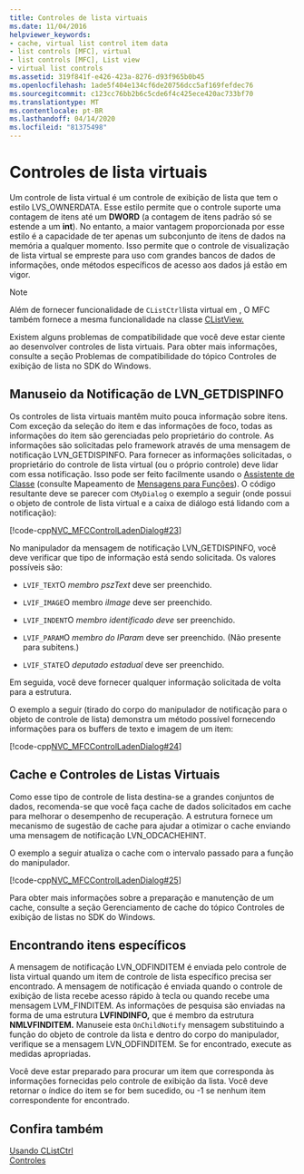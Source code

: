 ```yaml
---
title: Controles de lista virtuais
ms.date: 11/04/2016
helpviewer_keywords:
- cache, virtual list control item data
- list controls [MFC], virtual
- list controls [MFC], List view
- virtual list controls
ms.assetid: 319f841f-e426-423a-8276-d93f965b0b45
ms.openlocfilehash: 1ade5f404e134cf6de20756dcc5af169fefdec76
ms.sourcegitcommit: c123cc76bb2b6c5cde6f4c425ece420ac733bf70
ms.translationtype: MT
ms.contentlocale: pt-BR
ms.lasthandoff: 04/14/2020
ms.locfileid: "81375498"
---
```

# <a name="virtual-list-controls"></a>Controles de lista virtuais

Um controle de lista virtual é um controle de exibição de lista que tem o estilo LVS_OWNERDATA. Esse estilo permite que o controle suporte uma contagem de itens até um **DWORD** (a contagem de itens padrão só se estende a um **int**). No entanto, a maior vantagem proporcionada por esse estilo é a capacidade de ter apenas um subconjunto de itens de dados na memória a qualquer momento. Isso permite que o controle de visualização de lista virtual se empreste para uso com grandes bancos de dados de informações, onde métodos específicos de acesso aos dados já estão em vigor.

> [!NOTE]
> Além de fornecer funcionalidade de `CListCtrl`lista virtual em , O MFC também fornece a mesma funcionalidade na classe [CListView.](../mfc/reference/clistview-class.md)

Existem alguns problemas de compatibilidade que você deve estar ciente ao desenvolver controles de lista virtuais. Para obter mais informações, consulte a seção Problemas de compatibilidade do tópico Controles de exibição de lista no SDK do Windows.

## <a name="handling-the-lvn_getdispinfo-notification"></a>Manuseio da Notificação de LVN_GETDISPINFO

Os controles de lista virtuais mantêm muito pouca informação sobre itens. Com exceção da seleção do item e das informações de foco, todas as informações do item são gerenciadas pelo proprietário do controle. As informações são solicitadas pelo framework através de uma mensagem de notificação LVN_GETDISPINFO. Para fornecer as informações solicitadas, o proprietário do controle de lista virtual (ou o próprio controle) deve lidar com essa notificação. Isso pode ser feito facilmente usando o [Assistente de Classe](reference/mfc-class-wizard.md) (consulte Mapeamento de [Mensagens para Funções](../mfc/reference/mapping-messages-to-functions.md)). O código resultante deve se parecer com `CMyDialog` o exemplo a seguir (onde possui o objeto de controle de lista virtual e a caixa de diálogo está lidando com a notificação):

[!code-cpp[NVC_MFCControlLadenDialog#23](../mfc/codesnippet/cpp/virtual-list-controls_1.cpp)]

No manipulador da mensagem de notificação LVN_GETDISPINFO, você deve verificar que tipo de informação está sendo solicitada. Os valores possíveis são:

- `LVIF_TEXT`O *membro pszText* deve ser preenchido.

- `LVIF_IMAGE`O membro *iImage* deve ser preenchido.

- `LVIF_INDENT`O *membro identificado deve* ser preenchido.

- `LVIF_PARAM`O *membro do IParam* deve ser preenchido. (Não presente para subitens.)

- `LVIF_STATE`O *deputado estadual* deve ser preenchido.

Em seguida, você deve fornecer qualquer informação solicitada de volta para a estrutura.

O exemplo a seguir (tirado do corpo do manipulador de notificação para o objeto de controle de lista) demonstra um método possível fornecendo informações para os buffers de texto e imagem de um item:

[!code-cpp[NVC_MFCControlLadenDialog#24](../mfc/codesnippet/cpp/virtual-list-controls_2.cpp)]

## <a name="caching-and-virtual-list-controls"></a>Cache e Controles de Listas Virtuais

Como esse tipo de controle de lista destina-se a grandes conjuntos de dados, recomenda-se que você faça cache de dados solicitados em cache para melhorar o desempenho de recuperação. A estrutura fornece um mecanismo de sugestão de cache para ajudar a otimizar o cache enviando uma mensagem de notificação LVN_ODCACHEHINT.

O exemplo a seguir atualiza o cache com o intervalo passado para a função do manipulador.

[!code-cpp[NVC_MFCControlLadenDialog#25](../mfc/codesnippet/cpp/virtual-list-controls_3.cpp)]

Para obter mais informações sobre a preparação e manutenção de um cache, consulte a seção Gerenciamento de cache do tópico Controles de exibição de listas no SDK do Windows.

## <a name="finding-specific-items"></a>Encontrando itens específicos

A mensagem de notificação LVN_ODFINDITEM é enviada pelo controle de lista virtual quando um item de controle de lista específico precisa ser encontrado. A mensagem de notificação é enviada quando o controle de exibição de lista recebe acesso rápido à tecla ou quando recebe uma mensagem LVM_FINDITEM. As informações de pesquisa são enviadas na forma de uma estrutura **LVFINDINFO,** que é membro da estrutura **NMLVFINDITEM.** Manuseie esta `OnChildNotify` mensagem substituindo a função do objeto de controle da lista e dentro do corpo do manipulador, verifique se a mensagem LVN_ODFINDITEM. Se for encontrado, execute as medidas apropriadas.

Você deve estar preparado para procurar um item que corresponda às informações fornecidas pelo controle de exibição da lista. Você deve retornar o índice do item se for bem sucedido, ou -1 se nenhum item correspondente for encontrado.

## <a name="see-also"></a>Confira também

[Usando CListCtrl](../mfc/using-clistctrl.md)<br/>
[Controles](../mfc/controls-mfc.md)
